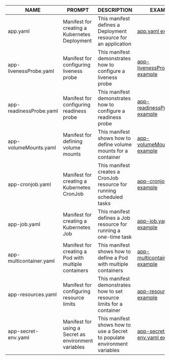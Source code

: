 | NAME                  | PROMPT                                           | DESCRIPTION                                                         | EXAMPLE                                                            |
|-----------------------|--------------------------------------------------|---------------------------------------------------------------------|--------------------------------------------------------------------|
| app.yaml              | Manifest for creating a Kubernetes Deployment     | This manifest defines a Deployment resource for an application       | [app.yaml example](https://example.com/app.yaml)                    |
| app-livenessProbe.yaml | Manifest for configuring liveness probe           | This manifest demonstrates how to configure a liveness probe        | [app-livenessProbe.yaml example](https://example.com/app-livenessProbe.yaml) |
| app-readinessProbe.yaml| Manifest for configuring readiness probe          | This manifest demonstrates how to configure a readiness probe       | [app-readinessProbe.yaml example](https://example.com/app-readinessProbe.yaml) |
| app-volumeMounts.yaml  | Manifest for defining volume mounts               | This manifest shows how to define volume mounts for a container     | [app-volumeMounts.yaml example](https://example.com/app-volumeMounts.yaml) |
| app-cronjob.yaml      | Manifest for creating a Kubernetes CronJob        | This manifest creates a CronJob resource for running scheduled tasks| [app-cronjob.yaml example](https://example.com/app-cronjob.yaml)    |
| app-job.yaml          | Manifest for creating a Kubernetes Job            | This manifest defines a Job resource for running a one-time task    | [app-job.yaml example](https://example.com/app-job.yaml)            |
| app-multicontainer.yaml| Manifest for creating a Pod with multiple containers| This manifest shows how to define a Pod with multiple containers    | [app-multicontainer.yaml example](https://example.com/app-multicontainer.yaml) |
| app-resources.yaml    | Manifest for configuring resource limits          | This manifest demonstrates how to set resource limits for a container | [app-resources.yaml example](https://example.com/app-resources.yaml) |
| app-secret-env.yaml   | Manifest for using a Secret as environment variables| This manifest shows how to use a Secret to populate environment variables | [app-secret-env.yaml example](https://example.com/app-secret-env.yaml) |

